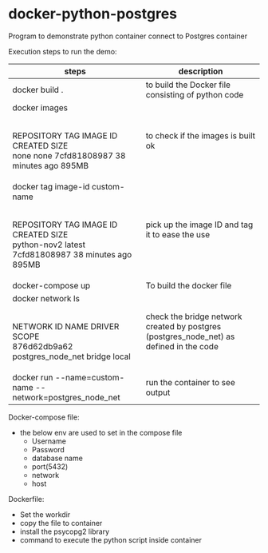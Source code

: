 # docker-python-postgres
Program to demonstrate python container connect to Postgres container

Execution steps to run the demo:

|steps|description|
| --- | --- |
|docker build .|to build the Docker file consisting of python code|
|docker images <br><p> <br>REPOSITORY TAG  IMAGE ID  CREATED  SIZE <br> none none 7cfd81808987  38 minutes ago  895MB <br> </p>| to check if the images is built ok|
|docker tag image-id custom-name <br><p><br> REPOSITORY TAG IMAGE ID CREATED SIZE <br> python-nov2 latest 7cfd81808987 38 minutes ago 895MB <br> </p>| pick up the image ID and tag it to ease the use|
| docker-compose up |To build the docker file|
| docker network ls <br><p><br>NETWORK ID NAME DRIVER SCOPE <br> 876d62db9a62 postgres_node_net bridge local <br> </p> | check the bridge network created by postgres (postgres_node_net) as defined in the code|
|docker run --name=custom-name --network=postgres_node_net| run the container to see output|


 Docker-compose file:
 - the below env are used to set in the compose file
    - Username
    - Password
    - database name
    - port(5432)
    - network 
    -  host 
 
 Dockerfile:
 - Set the workdir
 - copy the file to container 
 - install the psycopg2 library
 - command to execute the python script inside container
